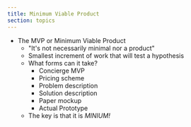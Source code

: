 ```yaml
---
title: Minimum Viable Product
section: topics
---
```


* The MVP or Minimum Viable Product
	* "It's not necessarily minimal nor a product"
	* Smallest increment of work that will test a hypothesis
	* What forms can it take?
		* Concierge MVP
		* Pricing scheme
		* Problem description
		* Solution description
		* Paper mockup
		* Actual Prototype
	* The key is that it is *MINIUM!*